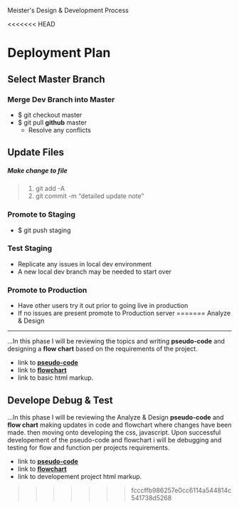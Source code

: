 Meister's Design & Development Process

<<<<<<< HEAD
# Deployment Plan

## Select Master Branch

### Merge Dev Branch into Master
* $ git checkout master
* $ git pull **github** master
  * Resolve any conflicts

## Update Files

##### Make change to file
> 1. git add -A
> 2. git commit -m “detailed update note”

### Promote to Staging
* $ git push staging 

### Test Staging
* Replicate any issues in local dev environment
* A new local dev branch may be needed to start over

### Promote to Production
* Have other users try it out prior to going live in production
* If no issues are present promote to Production server
=======
Analyze & Design
-------------

...In this phase I will be reviewing the topics and writing **pseudo-code** and designing a **flow chart** based on the requirements of the project.

- link to **[pseudo-code][0]**
- link to **[flowchart][1]** 
- link to basic html markup.
 


[0]: https://github.com/MeisterWebzr/MDD/blob/gh/pseduo-code.txt
[1]: https://github.com/meisterwebzr/

 
Develope Debug & Test
----------

...In this phase I will be reviewing the Analyze & Design **pseudo-code** and **flow chart** making updates in code and flowchart where changes have been made. then moving onto developing the css, javascript. Upon successful developement of the pseudo-code and flowchart i will be debugging and testing for flow and function per projects requirements. 

- link to **[pseudo-code][2]**
- link to **[flowchart][3]** 
- link to developement project html markup.


[2]: https://github.com/meisterwebzr/
[3]: https://github.com/meisterwebzr/
>>>>>>> fcccffb986257e0cc6114a544814c541738d5268

